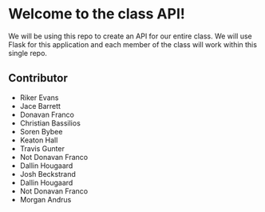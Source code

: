 # Welcome to the class API!

We will be using this repo to create an API for our entire class. We will use Flask for this application and each member of the class will work within this single repo.

## Contributor

* Riker Evans
* Jace Barrett
* Donavan Franco
* Christian Bassilios
* Soren Bybee
* Keaton Hall
* Travis Gunter
* Not Donavan Franco
* Dallin Hougaard
* Josh Beckstrand
* Dallin Hougaard
* Not Donavan Franco
* Morgan Andrus
